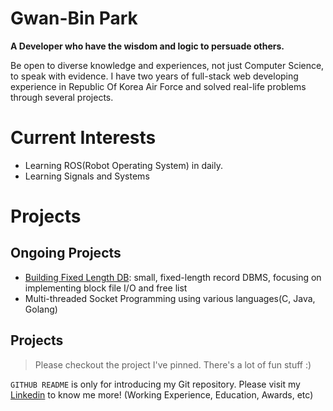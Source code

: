 # Gwan-Bin Park
**A Developer who have the wisdom and logic to persuade others.**

Be open to diverse knowledge and experiences, not just Computer Science, to speak with evidence. I have two years of full-stack web developing experience in Republic Of Korea Air Force and solved real-life problems through several projects.

# Current Interests
* Learning ROS(Robot Operating System) in daily.
* Learning Signals and Systems

# Projects
## Ongoing Projects
* [Building Fixed Length DB](https://github.com/bgb10/fixed-length-db): small, fixed-length record DBMS, focusing on implementing block file I/O and free list
* Multi-threaded Socket Programming using various languages(C, Java, Golang)
  
## Projects
> Please checkout the project I've pinned. There's a lot of fun stuff :)

`GITHUB README` is only for introducing my Git repository. Please visit my [Linkedin](https://www.linkedin.com/in/gwanbinpark/) to know me more! (Working Experience, Education, Awards, etc)
